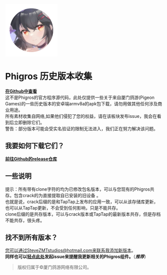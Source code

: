 ![新九鸟](icon.png "新图标")
# Phigros 历史版本收集

[**在Github中查看**](https://github.com/SteveZMTstudios/Phigros-history)<br>
这不是Phigros的官方程序源代码，此处仅提供一些关于来自厦门鸽游(Pigeon Games)的一些历史版本的安卓端armv8a的apk包下载，请勿用做其他任何涉及商业用途。<br>所有素材收集自网络,如果他们侵犯了您的权益，请在该板块发布issue，我会在看到后立即删除它们。
<br>
警告：部分版本可能会受实名验证的限制无法进入，我们正在努力解决该问题。
<br>
## 我要如何下载它们？
[**前往Github的release仓库**](https://github.com/SteveZMTstudios/Phigros-history/releases)
<br>
## 一些说明
提示：所有带有clone字符的均为已修改包名版本，可以与您现有的Phigros共存。包含crack的为直接提取自已安装的旧设备 。<br>
也就是说，crack后缀的是和TapTap上发布的应用一致，可以从该存储库更新，也可以从TapTap更新，不会受到任何影响，只是不能共存。<br>
clone后缀的是共存版本，可以与crack版本或TapTap的最新版本共存，但是存档不能共存，很头疼。
<br>


## 找不到所有版本？<br>
您可以通过SteveZMTstudios@hotmail.com来联系我添加新版本。<br>
**同样也可以**[**轻点此处**](https://github.com/SteveZMTstudios/Phigros-history/issues)**发起issue来提醒我更新相关的Phigros组件。**（***推荐***）
<br>
> 版权归属于&copy;厦门鸽游网络有限公司。
